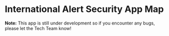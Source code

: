 # International Alert Security App Map

**Note:** This app is still under development so if you encounter any bugs, please let the Tech Team know!